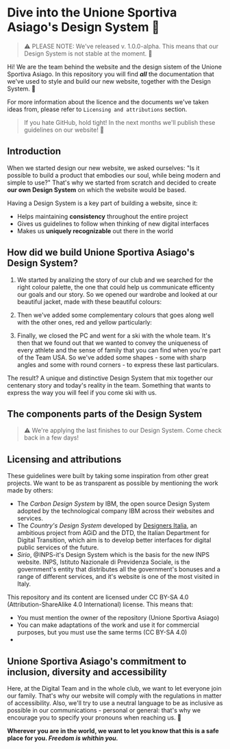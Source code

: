 # Dive into the Unione Sportiva Asiago's Design System :rocket:
> ⚠ PLEASE NOTE: We've released v. 1.0.0-alpha. This means that our Design System is not stable at the moment. 🙌

Hi! We are the team behind the website and the design sistem of the Unione Sportiva Asiago. In this repository you will find **_all_** the documentation that we've used to style and build our new website, together with the Design System. :raised_hands:

For more information about the licence and the documents we've taken ideas from, please refer to `Licensing and attributions` section.
> If you hate GitHub, hold tight! In the next months we'll publish these guidelines on our website! 🤞

## Introduction
When we started design our new website, we asked ourselves: "Is it possible to build a product that embodies our soul, while being modern and simple to use?" 
That's why we started from scratch and decided to create **our own Design System** on which the website would be based.

Having a Design System is a key part of building a website, since it:
- Helps maintaining **consistency** throughout the entire project
- Gives us guidelines to follow when thinking of new digital interfaces
- Makes us **uniquely recognizable** out there in the world

## How did we build Unione Sportiva Asiago's Design System?
1. We started by analizing the story of our club and we searched for the right colour palette, the one that could help us communicate efficenty our goals and our story. So we opened our wardrobe and looked at our beautiful jacket, made with these beautiful colours:

<!-- Inserisci immagine blu, rosso e giallo-->

2. Then we've added some complementary colours that goes along well with the other ones, red and yellow particularly:

<!-- Immagine altri colori-->

3. Finally, we closed the PC and went for a ski with the whole team. It's then that we found out that we wanted to convey the uniqueness of every athlete and the sense of family that you can find when you're part of the Team USA. So we've added some shapes - some with sharp angles and some with round corners - to express these last particulars.

The result? A unique and distinctive Design System that mix together our centenary story and today's reality in the team. Something that wants to express the way you will feel if you come ski with us.

## The components parts of the Design System
> ⚠️ We're applying the last finishes to our Design System. Come check back in a few days!
<!-- ### Typography
### Colours
### Icons
### Spacing -->

## Licensing and attributions
These guidelines were built by taking some inspiration from other great projects. We want to be as transparent as possible by mentioning the work made by others:
- The _Carbon Design System_ by IBM, the open source Design System adopted by the technological company IBM across their websites and services.
- The _Country's Design System_ developed by [Designers Italia](https://designers.italia.it), an ambitious project from AGiD and the DTD, the Italian Department for Digital Transition, which aim is to develop better interfaces for digital public services of the future.
- _Sirio_, @INPS-it's Design System which is the basis for the new INPS website. INPS, Istituto Nazionale di Previdenza Sociale, is the government's entity that distributes all the government's bonuses and a range of different services, and it's website is one of the most visited in Italy. 

This repository and its content are licensed under CC BY-SA 4.0 (Attribution-ShareAlike 4.0 International) license. This means that:
- You must mention the owner of the repository (Unione Sportiva Asiago)
- You can make adaptations of the work and use it for commercial purposes, but you must use the same terms (CC BY-SA 4.0)
- 
## Unione Sportiva Asiago's commitment to inclusion, diversity and accessibility
Here, at the Digital Team and in the whole club, we want to let everyone join our family. That's why our website will comply with the regulations in matter of accessibility. Also, we'll try to use a neutral language to be as inclusive as possible in our communications - personal or general: that's why we encourage you to specify your pronouns when reaching us. 🙌

**Wherever you are in the world, we want to let you know that this is a safe place for you. 
_Freedom is whithin you._**

